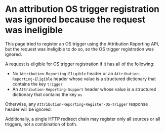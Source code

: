 # An attribution OS trigger registration was ignored because the request was ineligible

This page tried to register an OS trigger using the Attribution Reporting API,
but the request was ineligible to do so, so the OS trigger registration was
ignored.

A request is eligible for OS trigger registration if it has all of the following:

- No `Attribution-Reporting-Eligible` header or an
  `Attribution-Reporting-Eligible` header whose value is a structured
  dictionary that contains the key `trigger`
- An `Attribution-Reporting-Support` header whose value is a structured
  dictionary that contains the key `os`

Otherwise, any `Attribution-Reporting-Register-OS-Trigger` response header will
be ignored.

Additionally, a single HTTP redirect chain may register only all sources or all
triggers, not a combination of both.

